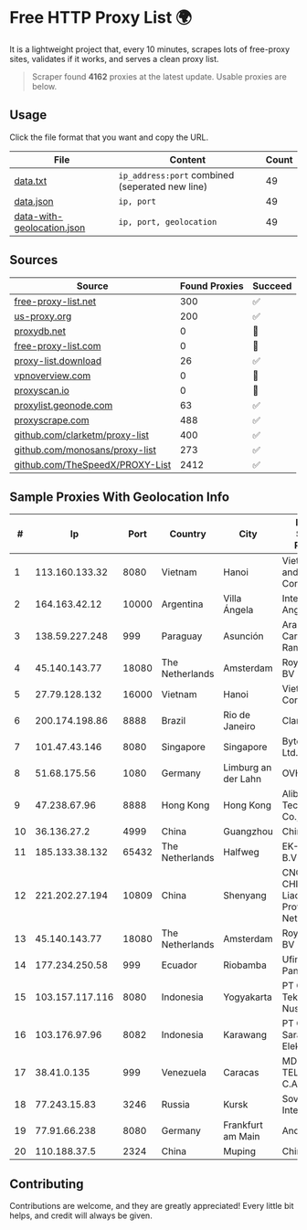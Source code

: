 
# Free HTTP Proxy List 🌍

It is a lightweight project that, every 10 minutes, scrapes lots of free-proxy sites, validates if it works, and serves a clean proxy list.


> Scraper found **4162** proxies at the latest update. Usable proxies are below.

## Usage

Click the file format that you want and copy the URL.


|File|Content|Count|
|----|-------|-----|
|[data.txt](https://raw.githubusercontent.com/themiralay/Proxy-List-World/master/data.txt)|`ip_address:port` combined (seperated new line)|49|
|[data.json](https://raw.githubusercontent.com/themiralay/Proxy-List-World/master/data.json)|`ip, port`|49|
|[data-with-geolocation.json](https://raw.githubusercontent.com/themiralay/Proxy-List-World/master/data-with-geolocation.json)|`ip, port, geolocation`|49|

## Sources

|Source|Found Proxies|Succeed|
|------|-------------|-------|
|[free-proxy-list.net](https://free-proxy-list.net)|300|✅|
|[us-proxy.org](https://www.us-proxy.org)|200|✅|
|[proxydb.net](http://proxydb.net)|0|🚫|
|[free-proxy-list.com](https://free-proxy-list.com/?page=&port=&type%5B%5D=http&type%5B%5D=https&up_time=0&search=Search)|0|🚫|
|[proxy-list.download](https://www.proxy-list.download/HTTP)|26|✅|
|[vpnoverview.com](https://vpnoverview.com/privacy/anonymous-browsing/free-proxy-servers)|0|🚫|
|[proxyscan.io](https://www.proxyscan.io)|0|🚫|
|[proxylist.geonode.com](https://proxylist.geonode.com/api/proxy-list?limit=300&page=1&sort_by=lastChecked&sort_type=desc&protocols=http,https)|63|✅|
|[proxyscrape.com](https://api.proxyscrape.com/v2/?request=displayproxies&protocol=http&timeout=10000&country=all&ssl=all&anonymity=all)|488|✅|
|[github.com/clarketm/proxy-list](https://raw.githubusercontent.com/clarketm/proxy-list/master/proxy-list-raw.txt)|400|✅|
|[github.com/monosans/proxy-list](https://raw.githubusercontent.com/monosans/proxy-list/main/proxies/http.txt)|273|✅|
|[github.com/TheSpeedX/PROXY-List](https://raw.githubusercontent.com/TheSpeedX/PROXY-List/master/http.txt)|2412|✅|


## Sample Proxies With Geolocation Info

|#|Ip|Port|Country|City|Internet Service Provider|
|-|--|----|-------|----|-------------------------|
|1|113.160.133.32|8080|Vietnam|Hanoi|VietNam Post and Telecom Corporation|
|2|164.163.42.12|10000|Argentina|Villa Ángela|Interret Villa Angela SRL|
|3|138.59.227.248|999|Paraguay|Asunción|Aranda Cardozo Lider Ramon|
|4|45.140.143.77|18080|The Netherlands|Amsterdam|RoyaleHosting BV|
|5|27.79.128.132|16000|Vietnam|Hanoi|Viettel Corporation|
|6|200.174.198.86|8888|Brazil|Rio de Janeiro|Claro S.A|
|7|101.47.43.146|8080|Singapore|Singapore|Byteplus Pte. Ltd.|
|8|51.68.175.56|1080|Germany|Limburg an der Lahn|OVH SAS|
|9|47.238.67.96|8888|Hong Kong|Hong Kong|Alibaba (US) Technology Co., Ltd.|
|10|36.136.27.2|4999|China|Guangzhou|China Mobile|
|11|185.133.38.132|65432|The Netherlands|Halfweg|EK-Media B.V.|
|12|221.202.27.194|10809|China|Shenyang|CNC Group CHINA169 Liaoning Province Network|
|13|45.140.143.77|18080|The Netherlands|Amsterdam|RoyaleHosting BV|
|14|177.234.250.58|999|Ecuador|Riobamba|Ufinet Panama S.A.|
|15|103.157.117.116|8080|Indonesia|Yogyakarta|PT Cloud Teknologi Nusantara|
|16|103.176.97.96|8082|Indonesia|Karawang|PT Global Sarana Elektronika|
|17|38.41.0.135|999|Venezuela|Caracas|MDS TELECOM C.A.|
|18|77.243.15.83|3246|Russia|Kursk|Sovtest-Internet|
|19|77.91.66.238|8080|Germany|Frankfurt am Main|Andrii Hrosh|
|20|110.188.37.5|2324|China|Muping|Chinanet|



## Contributing

Contributions are welcome, and they are greatly appreciated! Every
little bit helps, and credit will always be given.

